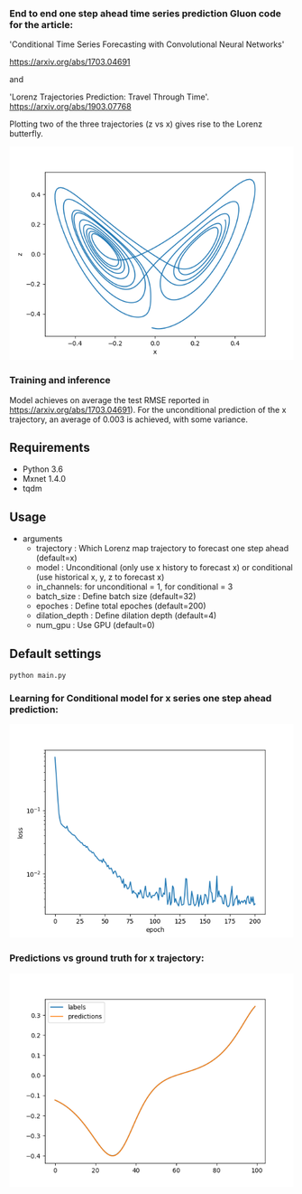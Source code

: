 ### End to end one step ahead time series prediction Gluon code for the article:

'Conditional Time Series Forecasting with Convolutional Neural Networks'

https://arxiv.org/abs/1703.04691

and

'Lorenz Trajectories Prediction: Travel Through Time'.
https://arxiv.org/abs/1903.07768

Plotting two of the three trajectories (z vs x) gives rise to the Lorenz butterfly.

![Lorenz_butterfly](assets/butterfly.png)

### Training and inference
Model achieves on average the test RMSE reported in https://arxiv.org/abs/1703.04691). For the unconditional prediction
of the x trajectory, an average of 0.003 is achieved, with some variance.

## Requirements
- Python 3.6
- Mxnet 1.4.0
- tqdm

## Usage

- arguments
  - trajectory : Which Lorenz map trajectory to forecast one step ahead  (default=x)
  - model : Unconditional (only use x history to forecast x) or conditional (use historical x, y, z to forecast x)
  - in_channels: for unconditional = 1, for conditional = 3
  - batch_size : Define batch size (default=32)
  - epoches : Define total epoches (default=200)
  - dilation_depth : Define dilation depth (default=4)
  - num_gpu : Use GPU  (default=0)
  
## Default settings
```
python main.py
``` 

### Learning for Conditional model for x series one step ahead prediction:

![losses_cw](assets/train_loss.png)

### Predictions vs ground truth for x trajectory:

![preds_cwn](assets/predsx_cw.png)
